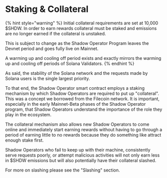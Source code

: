 # Staking & Collateral

{% hint style="warning" %}
Initial collateral requirements are set at 10,000 $SHDW. In order to earn rewards collateral must be staked and emissions are no longer earned if the collateral is unstaked.&#x20;

This is subject to change as the Shadow Operator Program leaves the Devnet period and goes fully live on Mainnet.

A warming up and cooling off period exists and exactly mirrors the warming up and cooling off periods of Solana Validators.
{% endhint %}

As said, the stability of the Solana network and the requests made by Solana users is the single largest priority.

To that end, the Shadow Operator smart contract employs a staking mechanism by which Shadow Operators are required to put up "collateral". This was a concept we borrowed from the Filecoin network. It is important, especially in the early Mainnet-Beta phases of the Shadow Operator program, that Shadow Operators understand the importance of the role they play in the ecosystem.

The collateral mechanism also allows new Shadow Operators to come online and immediately start earning rewards without having to go through a period of earning little to no rewards because they do something like attract enough stake first.

Shadow Operators who fail to keep up with their machine, consistently serve requests poorly, or attempt malicious activities will not only earn less in $SHDW emissions but will also potentially have their collateral slashed.

For more on slashing please see the "Slashing" section.
